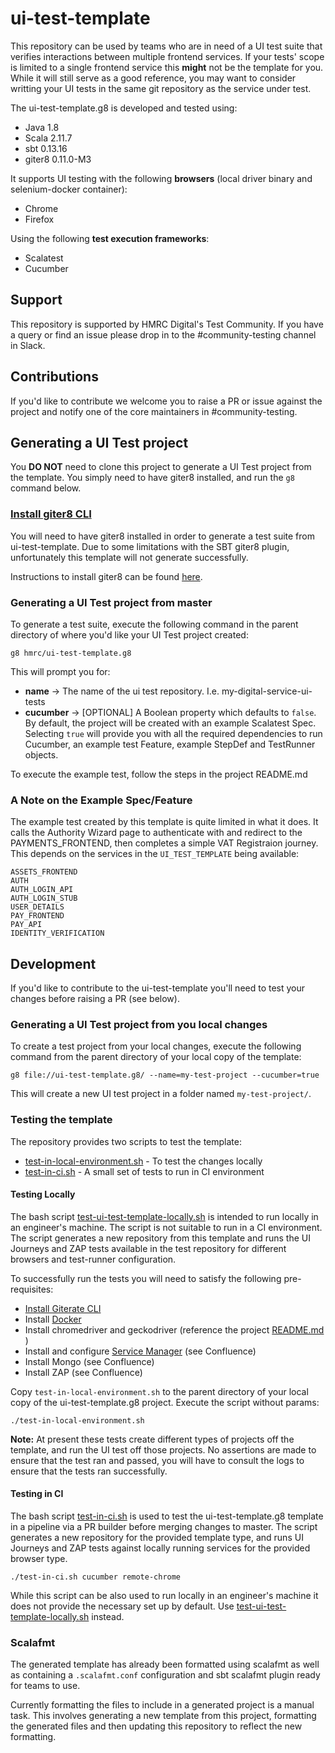 
# ui-test-template

This repository can be used by teams who are in need of a UI test suite that verifies interactions between multiple frontend services.  If your tests' scope is limited to a single frontend service this **might** not be the template for you.  While it will still serve as a good reference, you may want to consider writting your UI tests in the same git repository as the service under test.  

The ui-test-template.g8 is developed and tested using:
* Java 1.8
* Scala 2.11.7
* sbt 0.13.16
* giter8 0.11.0-M3

It supports UI testing with the following **browsers** (local driver binary and selenium-docker container):
* Chrome
* Firefox

Using the following **test execution frameworks**:
* Scalatest
* Cucumber

## Support
This repository is supported by HMRC Digital's Test Community.  If you have a query or find an issue please drop in to the #community-testing channel in Slack.

## Contributions
If you'd like to contribute we welcome you to raise a PR or issue against the project and notify one of the core maintainers in #community-testing.

## Generating a UI Test project
You **DO NOT** need to clone this project to generate a UI Test project from the template.  You simply need to have giter8 installed, and run the `g8` command below.

### [Install giter8 CLI](#install-giterate) 
You will need to have giter8 installed in order to generate a test suite from ui-test-template. Due to some limitations with the SBT giter8 plugin, unfortunately this template will not generate successfully. 

Instructions to install giter8 can be found [here](http://www.foundweekends.org/giter8/setup.html).

### Generating a UI Test project from master
To generate a test suite, execute the following command in the parent directory of where you'd like your UI Test project created:
    
    g8 hmrc/ui-test-template.g8

This will prompt you for:
- **name** -> The name of the ui test repository.  I.e. my-digital-service-ui-tests
- **cucumber** -> [OPTIONAL] A Boolean property which defaults to `false`.  By default, the project will be created with an example Scalatest Spec.  Selecting `true` will provide you with all the required dependencies to run Cucumber, an example test Feature, example StepDef and TestRunner objects. 

To execute the example test, follow the steps in the project README.md

### A Note on the Example Spec/Feature
The example test created by this template is quite limited in what it does.  It calls the Authority Wizard page to authenticate with and redirect to the PAYMENTS_FRONTEND, then completes a simple VAT Registraion journey.  This depends on the services in the `UI_TEST_TEMPLATE` being available:

    ASSETS_FRONTEND
    AUTH
    AUTH_LOGIN_API
    AUTH_LOGIN_STUB
    USER_DETAILS
    PAY_FRONTEND
    PAY_API
    IDENTITY_VERIFICATION 

## Development
If you'd like to contribute to the ui-test-template you'll need to test your changes before raising a PR (see below).  

### Generating a UI Test project from you local changes
To create a test project from your local changes, execute the following command from the parent directory of your local copy of the template:

    g8 file://ui-test-template.g8/ --name=my-test-project --cucumber=true

This will create a new UI test project in a folder named `my-test-project/`.  
 
### Testing the template
The repository provides two scripts to test the template:
- [test-in-local-environment.sh](test-in-local-environment.sh) - To test the changes locally
- [test-in-ci.sh](test-in-ci.sh) - A small set of tests to run in CI environment

#### Testing Locally 
The bash script [test-ui-test-template-locally.sh](test-in-local-environment.sh) is intended to run locally in an engineer's machine.
 The script is not suitable to run in a CI environment. The script generates a new repository from this template and runs
  the UI Journeys and ZAP tests available in the test repository for different browsers and test-runner configuration. 
 
To successfully run the tests you will need to satisfy the following pre-requisites: 

- [Install Giterate CLI](#install-giterate)
- Install [Docker]()
- Install chromedriver and geckodriver (reference the project [README.md](./src/main/g8/README.md) )
- Install and configure [Service Manager](https://github.com/hmrc/service-manager) (see Confluence)
- Install Mongo (see Confluence)
- Install ZAP (see Confluence)

Copy `test-in-local-environment.sh` to the parent directory of your local copy of the ui-test-template.g8 project. 
 Execute the script without params:

```
./test-in-local-environment.sh
```

**Note:** At present these tests create different types of projects off the template, and run the UI test off those projects. 
 No assertions are made to ensure that the test ran and passed, you will have to consult the logs to ensure that the tests 
 ran successfully.
 
#### Testing in CI
The bash script [test-in-ci.sh](test-in-ci.sh) is used to test the ui-test-template.g8 template
 in a pipeline via a PR builder before merging changes to master. The script generates a new repository for the
  provided template type, and runs UI Journeys and ZAP tests against locally running services for the provided browser type.
  
```
./test-in-ci.sh cucumber remote-chrome
```

While this script can be also used to run locally in an engineer's machine it does not provide the necessary set up by default.
Use [test-ui-test-template-locally.sh](test-in-local-environment.sh) instead.  

### Scalafmt
The generated template has already been formatted using scalafmt as well as containing a `.scalafmt.conf` configuration and sbt scalafmt plugin ready for teams to use. 

Currently formatting the files to include in a generated project is a manual task. This involves generating a new template from this project, formatting the generated files and then updating this repository to reflect the new formatting.